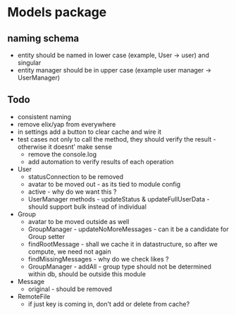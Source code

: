 # Models package

## naming schema 
   * entity should be named in lower case (example, User -> user) and singular
   * entity manager should be in upper case (example user manager -> UserManager)

## Todo
  * consistent naming
  * remove elix/yap from everywhere
  * in settings add a button to clear cache and wire it  
  * test cases not only to call the method, they should verify the result - otherwise it doesnt' make sense
     * remove the console.log
     * add automation to verify results of each operation
  * User 
     * statusConnection to be removed
     * avatar to be moved out - as its tied to module config
     * active - why do we want this ?
     * UserManager methods - updateStatus & updateFullUserData - should support bulk instead of individual
  * Group
     * avatar to be moved outside as well
     * GroupManager - updateNoMoreMessages - can it be a candidate for Group setter 
     * findRootMessage - shall we cache it in datastructure, so after we compute, we need not again
     * findMissingMessages - why do we check likes ?
     * GroupManager - addAll - group type should not be determined within db, should be outside this module
  * Message
     * original - should be removed
  * RemoteFile
     * if just key is coming in, don't add or delete from cache?
  